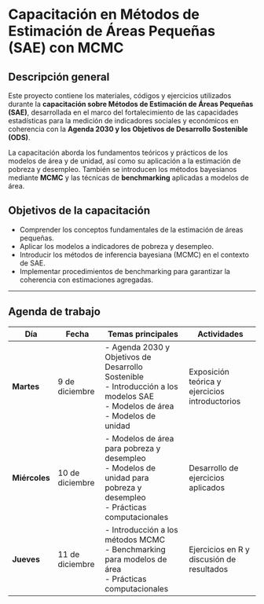 # Capacitación en Métodos de Estimación de Áreas Pequeñas (SAE) con MCMC

## Descripción general

Este proyecto contiene los materiales, códigos y ejercicios utilizados durante la **capacitación sobre Métodos de Estimación de Áreas Pequeñas (SAE)**, desarrollada en el marco del fortalecimiento de las capacidades estadísticas para la medición de indicadores sociales y económicos en coherencia con la **Agenda 2030 y los Objetivos de Desarrollo Sostenible (ODS)**.

La capacitación aborda los fundamentos teóricos y prácticos de los modelos de área y de unidad, así como su aplicación a la estimación de pobreza y desempleo. También se introducen los métodos bayesianos mediante **MCMC** y las técnicas de **benchmarking** aplicadas a modelos de área.



## Objetivos de la capacitación

- Comprender los conceptos fundamentales de la estimación de áreas pequeñas.  
- Aplicar los modelos a indicadores de pobreza y desempleo.  
- Introducir los métodos de inferencia bayesiana (MCMC) en el contexto de SAE.  
- Implementar procedimientos de benchmarking para garantizar la coherencia con estimaciones agregadas.  

---

## Agenda de trabajo

| Día | Fecha | Temas principales | Actividades |
|-----|--------|------------------|--------------|
| **Martes** | 9 de diciembre | - Agenda 2030 y Objetivos de Desarrollo Sostenible  <br> - Introducción a los modelos SAE  <br> - Modelos de área  <br> - Modelos de unidad | Exposición teórica y ejercicios introductorios |
| **Miércoles** | 10 de diciembre | - Modelos de área para pobreza y desempleo  <br> - Modelos de unidad para pobreza y desempleo  <br> - Prácticas computacionales | Desarrollo de ejercicios aplicados |
| **Jueves** | 11 de diciembre | - Introducción a los métodos MCMC  <br> - Benchmarking para modelos de área  <br> - Prácticas computacionales | Ejercicios en R y discusión de resultados |



